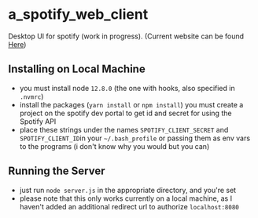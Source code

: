 # a_spotify_web_client
Desktop UI for spotify (work in progress). (Current website can be found [Here](https://my-spotify-web-client.herokuapp.com))
## Installing on Local Machine
* you must install  node `12.8.0` (the one with hooks, also specified in `.nvmrc`)
* install the packages (`yarn install` or `npm install`)
you must create a project on the spotify dev portal to get id and secret for using the Spotify API
 * place these strings under the names `SPOTIFY_CLIENT_SECRET` and `SPOTIFY_CLIENT_ID`in your `~/.bash_profile` or passing them as env vars to the programs (i don't know why you would but you can)

## Running the Server
* just run `node server.js` in the appropriate directory, and you're set
* please note that this only works currently on a local machine, as I haven't added an additional redirect url to authorize `localhost:8080`

